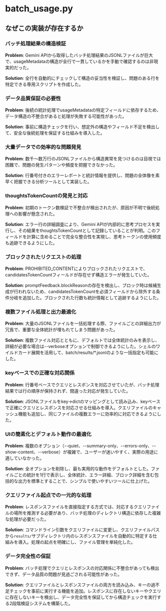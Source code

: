 # batch_usage.py

## なぜこの実装が存在するか

### バッチ処理結果の構造検証
**Problem**: Gemini APIから取得したバッチ処理結果のJSONLファイルが巨大で、usageMetadataの構造が全行で一貫しているかを手動で確認するのは非現実的だった。

**Solution**: 全行を自動的にチェックして構造の妥当性を検証し、問題のある行を特定できる専用スクリプトを作成した。

### データ品質保証の必要性
**Problem**: 後続の統計処理でusageMetadataの特定フィールドに依存するため、データ構造の不整合があると処理が失敗する可能性があった。

**Solution**: 事前に構造チェックを行い、想定外の構造やフィールド不足を検出して、安全な後続処理を保証する仕組みを導入した。

### 大量データでの効率的な問題発見
**Problem**: 数千〜数万行のJSONLファイルから構造異常を見つけるのは目視では困難で、問題の発生パターンや頻度を把握できなかった。

**Solution**: 行番号付きのエラーレポートと統計情報を提供し、問題の全体像を素早く把握できる分析ツールとして実装した。

### thoughtsTokenCountの発見と対応
**Problem**: 初期のトークン数検証で不整合が検出されたが、原因が不明で後続処理への影響が懸念された。

**Solution**: エラー行の詳細調査により、Gemini APIが内部的に思考プロセスを実行し、その結果をthoughtsTokenCountとして記録していることが判明。このフィールドを計算に含めることで完全な整合性を実現し、思考トークンの使用頻度も追跡できるようにした。

### ブロックされたリクエストの処理
**Problem**: PROHIBITED_CONTENTによりブロックされたリクエストで、candidatesTokenCountフィールドが存在せず構造エラーが発生していた。

**Solution**: promptFeedback.blockReasonの存在を検出し、ブロック時は候補生成が行われないため、candidatesTokenCountを必須フィールドから除外する条件分岐を追加した。ブロックされた行数も統計情報として追跡するようにした。

### 複数ファイル処理と出力最適化
**Problem**: 大量のJSONLファイルを一括処理する際、ファイルごとの詳細出力が冗長で、重要な全体統計が埋もれてしまう問題があった。

**Solution**: 複数ファイル対応とともに、デフォルトでは全体統計のみを表示し、詳細が必要な場合は--verboseオプションで制御できるようにした。シェルのワイルドカード展開を活用して、batch/results/*.jsonlのような一括指定も可能にした。

### keyベースでの正確な対応関係
**Problem**: 行番号ベースでクエリとレスポンスを対応させていたが、バッチ処理結果では行の順序が保持されず、間違った対応が発生していた。

**Solution**: JSONLファイルをkey→dictのマッピングとして読み込み、keyベースで正確にクエリとレスポンスを対応させる仕組みを導入。クエリファイルのキャッシュ機能も追加し、同じファイルの複数エラーに効率的に対応できるようにした。

### UIの簡素化とデフォルト動作の最適化
**Problem**: 複数のオプション（--quiet、--summary-only、--errors-only、--show-content、--verbose）が複雑で、ユーザーが迷いやすく、実際の用途に適していなかった。

**Solution**: 全オプションを削除し、最も実用的な動作をデフォルトとした。ファイルごとの統計を1行で表示し、全体統計、エラー詳細、ブロック詳細を含む包括的な出力を標準とすることで、シンプルで使いやすいツールに仕上げた。

### クエリファイル起点での一元的な処理
**Problem**: レスポンスファイルを直接指定する方式では、対応するクエリファイルの場所を推測する必要があり、バッチ処理のディレクトリ構造に依存した複雑な処理が必要だった。

**Solution**: コマンドライン引数をクエリファイルに変更し、クエリファイルパスから`results/`サブディレクトリ内のレスポンスファイルを自動的に特定する仕組みを導入。処理の起点を明確にし、ファイル管理を単純化した。

### データ完全性の保証
**Problem**: バッチ処理でクエリとレスポンスの対応関係に不整合があっても検出できず、データ品質の問題が見過ごされる可能性があった。

**Solution**: クエリファイルとレスポンスファイルの両方を読み込み、キーの過不足チェックを事前に実行する機能を追加。レスポンスに存在しないキーやクエリに存在しないキーを検出し、データ完全性を保証してから構造チェックを実行する2段階検証システムを構築した。
